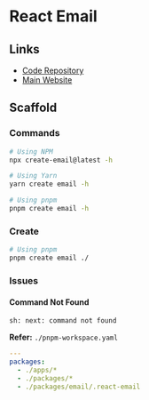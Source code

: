 # React Email

## Links

- [Code Repository](https://github.com/resendlabs/react-email)
- [Main Website](https://react.email)

## Scaffold

### Commands

```sh
# Using NPM
npx create-email@latest -h

# Using Yarn
yarn create email -h

# Using pnpm
pnpm create email -h
```

### Create

```sh
# Using pnpm
pnpm create email ./
```

### Issues

#### Command Not Found

```log
sh: next: command not found
```

**Refer:** `./pnpm-workspace.yaml`

```yml
---
packages:
  - ./apps/*
  - ./packages/*
  - ./packages/email/.react-email
```
